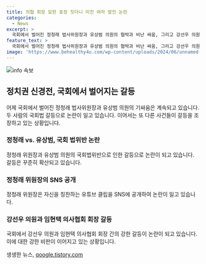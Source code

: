 ```yaml
---
title: 의협 회장 묘한 표정 짓더니 미친 여자 발언 논란
categories:
  - News
excerpt: >
  국회에서 벌어진 정청래 법사위원장과 유상범 의원의 협박과 비난 싸움, 그리고 강선우 의원과 임현택 의사협회 회장 간의 논란이 이어졌다. 유상범 의원과 정 위원장의 공방, 아들에 대한 비판 고발로 이어졌으며, SNS에 칭찬하는 영상을 올린 정 위원장과의 대립도 불거졌다. 또한, 강 의원과 임 회장의 미친 여자 발언 논란으로 논란이 확산되었다. 
feature_text: >
  국회에서 벌어진 정청래 법사위원장과 유상범 의원의 협박과 비난 싸움, 그리고 강선우 의원과 임현택 의사협회 회장 간의 논란이 이어졌다. 유상범 의원과 정 위원장의 공방, 아들에 대한 비판 고발로 이어졌으며, SNS에 칭찬하는 영상을 올린 정 위원장과의 대립도 불거졌다. 또한, 강 의원과 임 회장의 미친 여자 발언 논란으로 논란이 확산되었다. 
image: 'https://www.behealthy4u.com/wp-content/uploads/2024/06/unnamed-file.png'
---
```


<p><img src="https://www.behealthy4u.com/wp-content/uploads/2024/06/unnamed-file.png" alt="info 속보" /></p>

<h2 data-ke-size="size26">정치권 신경전, 국회에서 벌어지는 갈등</h2>

<p data-ke-size="size16">어제 국회에서 벌어진 정청래 법사위원장과 유상범 의원의 기싸움은 계속되고 있습니다. 두 사람의 국회법 갈등으로 논란이 일고 있습니다. 이어서는 또 다른 사건들이 갈등을 조장하고 있는 상황입니다.</p>

<h3>정청래 vs. 유상범, 국회 법위반 논란</h3>

<p data-ke-size="size16">정청래 위원장과 유상범 의원의 국회법위반으로 인한 갈등으로 논란이 되고 있습니다. 갈등은 꾸준히 확산되고 있습니다. </p>

<h3>정청래 위원장의 SNS 공개</h3>

<p data-ke-size="size16">정청래 위원장은 자신을 칭찬하는 유튜브 클립을 SNS에 공개하여 논란이 일고 있습니다.</p>

<h3>강선우 의원과 임현택 의사협회 회장 갈등</h3>

<p data-ke-size="size16">국회에서 강선우 의원과 임현택 의사협회 회장 간의 강한 갈등이 논란이 되고 있습니다. 이에 대한 강한 비판이 이어지고 있는 상황입니다.</p>
생생한 뉴스, <a href="https://qoogle.tistory.com" rel="dofollow">qoogle.tistory.com</a>


